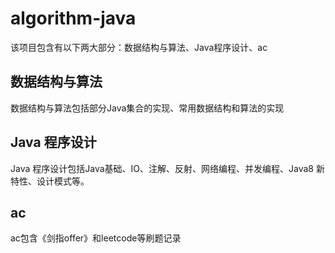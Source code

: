 # algorithm-java
该项目包含有以下两大部分：数据结构与算法、Java程序设计、ac

## 数据结构与算法
数据结构与算法包括部分Java集合的实现、常用数据结构和算法的实现

## Java 程序设计
Java 程序设计包括Java基础、IO、注解、反射、网络编程、并发编程、Java8 新特性、设计模式等。

## ac
ac包含《剑指offer》和leetcode等刷题记录
